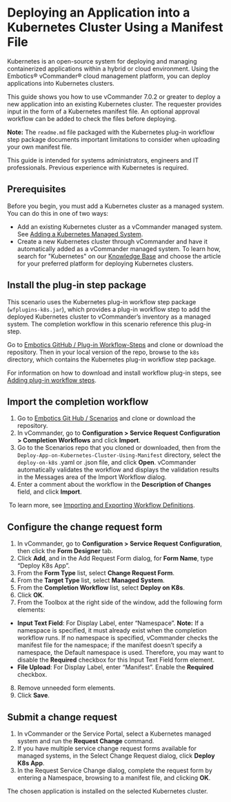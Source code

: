 # Deploying an Application into a Kubernetes Cluster Using a Manifest File

Kubernetes is an open-source system for deploying and managing containerized applications within a hybrid or cloud environment. Using the Embotics® vCommander® cloud management platform, you can deploy applications into Kubernetes clusters. 

This guide shows you how to use vCommander 7.0.2 or greater to deploy a new application into an existing Kubernetes cluster. The requester provides input in the form of a Kubernetes manifest file. An optional approval workflow can be added to check the files before deploying. 

**Note:** The `readme.md` file packaged with the Kubernetes plug-in workflow step package documents important limitations to consider when uploading your own manifest file.

This guide is intended for systems administrators, engineers and IT professionals. Previous experience with Kubernetes is required.

## Prerequisites

Before you begin, you must add a Kubernetes cluster as a managed system. You can do this in one of two ways:

- Add an existing Kubernetes cluster as a vCommander managed system. See [Adding a Kubernetes Managed System](http://docs.embotics.com/vCommander/adding_a_managed_system.htm#add_k8s).
- Create a new Kubernetes cluster through vCommander and have it automatically added as a vCommander managed system. To learn how, search for "Kubernetes" on our [Knowledge Base](https://support.embotics.com/support/solutions/8000051955) and choose the article for your preferred platform for deploying Kubernetes clusters.

## Install the plug-in step package

This scenario uses the Kubernetes plug-in workflow step package (`wfplugins-k8s.jar`), which provides a plug-in workflow step to add the deployed Kubernetes cluster to vCommander’s inventory as a managed system. The completion workflow in this scenario reference this plug-in step.

Go to [Embotics GitHub / Plug-in Workflow-Steps](https://github.com/Embotics/Plug-in-Workflow-Steps) and clone or download the repository. Then in your local version of the repo, browse to the `k8s` directory, which contains the Kubernetes plug-in workflow step package. 

For information on how to download and install workflow plug-in steps, see [Adding plug-in workflow steps](http://docs.embotics.com/vCommander/Using-Plug-In-WF-Steps.htm#Adding).

## Import the completion workflow

1. Go to [Embotics Git Hub / Scenarios](https://github.com/Embotics/Scenarios) and clone or download the repository.
2. In vCommander, go to **Configuration > Service Request Configuration > Completion Workflows** and click **Import**.
3. Go to the Scenarios repo that you cloned or downloaded, then from the `Deploy-App-on-Kubernetes-Cluster-Using-Manifest` directory, select the `deploy-on-k8s`  .yaml or .json file, and click **Open**.
   vCommander automatically validates the workflow and displays the validation results in the Messages area of the Import Workflow dialog.
4. Enter a comment about the workflow in the **Description of Changes** field, and click **Import**.

​        To learn more, see [Importing and Exporting Workflow Definitions](http://docs.embotics.com/vCommander/exporting-and-importing-workflows.htm).

##  Configure the change request form

1. In vCommander, go to **Configuration > Service Request Configuration**, then click the **Form Designer** tab.
2. Click **Add**, and in the Add Request Form dialog, for **Form Name**, type “Deploy K8s App”.
3. From the **Form Type** list, select **Change Request Form**.
4. From the **Target Type** list, select **Managed System**.
5. From the **Completion Workflow** list, select **Deploy on K8s**.
6. Click **OK**.
7. From the Toolbox at the right side of the window, add the following form elements:
  - **Input Text Field**: For Display Label, enter “Namespace”.
     **Note:** If a namespace is specified, it must already exist when the completion workflow runs. If no namespace is specified, vCommander checks the manifest file for the namespace; if the manifest doesn’t specify a namespace, the Default namespace is used. Therefore, you may want to disable the **Required** checkbox for this Input Text Field form element.
  - **File Upload**: For Display Label, enter “Manifest”. Enable the **Required** checkbox.
8. Remove unneeded form elements.
9. Click **Save**.

## Submit a change request

1. In vCommander or the Service Portal, select a Kubernetes managed system and run the **Request Change** command.
2. If you have multiple service change request forms available for managed systems, in the Select Change Request dialog, click **Deploy K8s App**.
3.  In the Request Service Change dialog, complete the request form by entering a Namespace, browsing to a manifest file, and clicking **OK**.

The chosen application is installed on the selected Kubernetes cluster.
